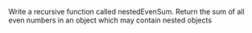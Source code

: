 Write a recursive function called nestedEvenSum. Return the sum of all even 
numbers in an object which may contain nested objects